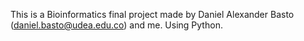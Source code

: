This is a Bioinformatics final project made by Daniel Alexander Basto (daniel.basto@udea.edu.co) and me. Using Python.
